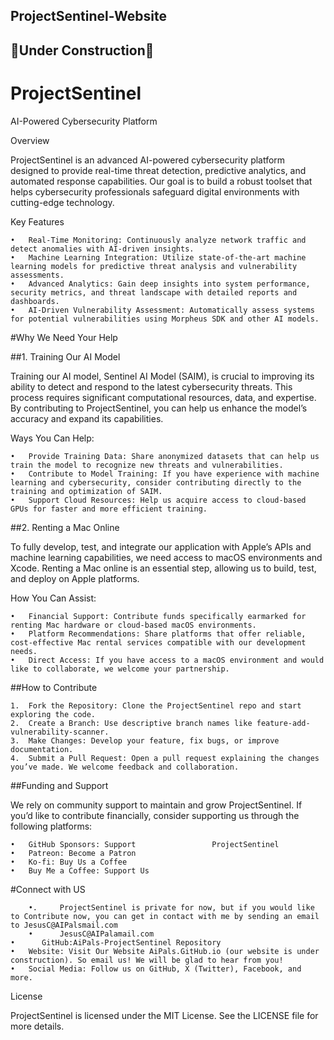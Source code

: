 ## ProjectSentinel-Website 
## 🚧Under Construction🚧 
# ProjectSentinel

AI-Powered Cybersecurity Platform

Overview

ProjectSentinel is an advanced AI-powered cybersecurity platform designed to provide real-time threat detection, predictive analytics, and automated response capabilities. Our goal is to build a robust toolset that helps cybersecurity professionals safeguard digital environments with cutting-edge technology.

Key Features

	•	Real-Time Monitoring: Continuously analyze network traffic and detect anomalies with AI-driven insights.
	•	Machine Learning Integration: Utilize state-of-the-art machine learning models for predictive threat analysis and vulnerability assessments.
	•	Advanced Analytics: Gain deep insights into system performance, security metrics, and threat landscape with detailed reports and dashboards.
	•	AI-Driven Vulnerability Assessment: Automatically assess systems for potential vulnerabilities using Morpheus SDK and other AI models.

#Why We Need Your Help

##1. Training Our AI Model

Training our AI model, Sentinel AI Model (SAIM), is crucial to improving its ability to detect and respond to the latest cybersecurity threats. This process requires significant computational resources, data, and expertise. By contributing to ProjectSentinel, you can help us enhance the model’s accuracy and expand its capabilities.

Ways You Can Help:

	•	Provide Training Data: Share anonymized datasets that can help us train the model to recognize new threats and vulnerabilities.
	•	Contribute to Model Training: If you have experience with machine learning and cybersecurity, consider contributing directly to the training and optimization of SAIM.
	•	Support Cloud Resources: Help us acquire access to cloud-based GPUs for faster and more efficient training.

##2. Renting a Mac Online

To fully develop, test, and integrate our application with Apple’s APIs and machine learning capabilities, we need access to macOS environments and Xcode. Renting a Mac online is an essential step, allowing us to build, test, and deploy on Apple platforms.

How You Can Assist:

	•	Financial Support: Contribute funds specifically earmarked for renting Mac hardware or cloud-based macOS environments.
	•	Platform Recommendations: Share platforms that offer reliable, cost-effective Mac rental services compatible with our development needs.
	•	Direct Access: If you have access to a macOS environment and would like to collaborate, we welcome your partnership.

##How to Contribute

	1.	Fork the Repository: Clone the ProjectSentinel repo and start exploring the code.
	2.	Create a Branch: Use descriptive branch names like feature-add-vulnerability-scanner.
	3.	Make Changes: Develop your feature, fix bugs, or improve documentation.
	4.	Submit a Pull Request: Open a pull request explaining the changes you’ve made. We welcome feedback and collaboration.

##Funding and Support

We rely on community support to maintain and grow ProjectSentinel. If you’d like to contribute financially, consider supporting us through the following platforms:

	•	GitHub Sponsors: Support                 ProjectSentinel
	•	Patreon: Become a Patron
	•	Ko-fi: Buy Us a Coffee
	•	Buy Me a Coffee: Support Us

#Connect with US
        
        •.     ProjectSentinel is private for now, but if you would like to Contribute now, you can get in contact with me by sending an email to JesusC@AIPalsmail.com
        •      JesusC@AIPalamail.com
	•      GitHub:AiPals-ProjectSentinel Repository
	•	Website: Visit Our Website AiPals.GitHub.io (our website is under construction). So email us! We will be glad to hear from you!
	•	Social Media: Follow us on GitHub, X (Twitter), Facebook, and more.

License

ProjectSentinel is licensed under the MIT License. See the LICENSE file for more details.
